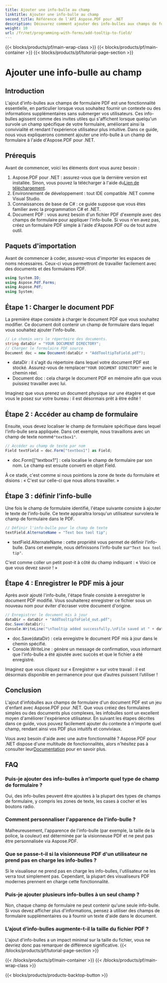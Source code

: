 ```yaml
---
title: Ajouter une info-bulle au champ
linktitle: Ajouter une info-bulle au champ
second_title: Référence de l'API Aspose.PDF pour .NET
description: Découvrez comment ajouter des info-bulles aux champs de formulaire dans les documents PDF à l'aide d'Aspose.PDF pour .NET dans ce guide étape par étape. Améliorez la convivialité et l'expérience utilisateur.
weight: 10
url: /fr/net/programming-with-forms/add-tooltip-to-field/
---
```


{{< blocks/products/pf/main-wrap-class >}}
{{< blocks/products/pf/main-container >}}
{{< blocks/products/pf/tutorial-page-section >}}

# Ajouter une info-bulle au champ

## Introduction

L'ajout d'info-bulles aux champs de formulaire PDF est une fonctionnalité essentielle, en particulier lorsque vous souhaitez fournir un contexte ou des informations supplémentaires sans submerger vos utilisateurs. Ces info-bulles agissent comme des invites utiles qui s'affichent lorsque quelqu'un survole un champ spécifique de votre formulaire, améliorant ainsi la convivialité et rendant l'expérience utilisateur plus intuitive. Dans ce guide, nous vous expliquerons comment ajouter une info-bulle à un champ de formulaire à l'aide d'Aspose.PDF pour .NET.

## Prérequis

Avant de commencer, voici les éléments dont vous aurez besoin :

1.  Aspose.PDF pour .NET : assurez-vous que la dernière version est installée. Sinon, vous pouvez la télécharger à l'aide du[Lien de téléchargement](https://releases.aspose.com/pdf/net/).
2. Environnement de développement : tout IDE compatible .NET comme Visual Studio.
3. Connaissances de base de C# : ce guide suppose que vous êtes familier avec la programmation C# et .NET.
4. Document PDF : vous aurez besoin d'un fichier PDF d'exemple avec des champs de formulaire pour appliquer l'info-bulle. Si vous n'en avez pas, créez un formulaire PDF simple à l'aide d'Aspose.PDF ou de tout autre outil.

## Paquets d'importation

Avant de commencer à coder, assurez-vous d'importer les espaces de noms nécessaires. Ceux-ci vous permettront de travailler facilement avec des documents et des formulaires PDF.

```csharp
using System.IO;
using Aspose.Pdf.Forms;
using Aspose.Pdf;
using System;
```

## Étape 1 : Charger le document PDF

La première étape consiste à charger le document PDF que vous souhaitez modifier. Ce document doit contenir un champ de formulaire dans lequel vous souhaitez ajouter l'info-bulle.

```csharp
// Le chemin vers le répertoire des documents.
string dataDir = "YOUR DOCUMENT DIRECTORY";
// Charger le formulaire PDF source
Document doc = new Document(dataDir + "AddTooltipToField.pdf");
```

-  dataDir : il s'agit du répertoire dans lequel votre document PDF est stocké. Assurez-vous de remplacer`"YOUR DOCUMENT DIRECTORY"` avec le chemin réel.
- Document doc : cela charge le document PDF en mémoire afin que vous puissiez travailler avec lui.

Imaginez que vous prenez un document physique sur une étagère et que vous le posez sur votre bureau : il est désormais prêt à être édité !

## Étape 2 : Accéder au champ de formulaire

 Ensuite, vous devez localiser le champ de formulaire spécifique dans lequel l'info-bulle sera appliquée. Dans cet exemple, nous travaillons avec un champ de texte nommé`"textbox1"`.

```csharp
// Accéder au champ de texte par nom
Field textField = doc.Form["textbox1"] as Field;
```

- doc.Form[["textbox1"] : cela localise le champ de formulaire par son nom. Le champ est ensuite converti en objet Field.
  
À ce stade, c'est comme si nous pointions la zone de texte du formulaire et disions : « C'est sur celle-ci que nous allons travailler. »

## Étape 3 : définir l’info-bulle

Une fois le champ de formulaire identifié, l'étape suivante consiste à ajouter le texte de l'info-bulle. Ce texte apparaîtra lorsqu'un utilisateur survolera le champ de formulaire dans le PDF.

```csharp
// Définir l'info-bulle pour le champ de texte
textField.AlternateName = "Text box tool tip";
```

-  textField.AlternateName : cette propriété vous permet de définir l'info-bulle. Dans cet exemple, nous définissons l'info-bulle sur`"Text box tool tip"`.

C'est comme coller un petit post-it à côté du champ indiquant : « Voici ce que vous devez savoir ! »

## Étape 4 : Enregistrer le PDF mis à jour

Après avoir ajouté l'info-bulle, l'étape finale consiste à enregistrer le document PDF modifié. Vous souhaiterez enregistrer ce fichier sous un nouveau nom pour éviter d'écraser votre document d'origine.

```csharp
// Enregistrer le document mis à jour
dataDir = dataDir + "AddTooltipToField_out.pdf";
doc.Save(dataDir);
Console.WriteLine("\nTooltip added successfully.\nFile saved at " + dataDir);
```

- doc.Save(dataDir) : cela enregistre le document PDF mis à jour dans le chemin spécifié.
- Console.WriteLine : génère un message de confirmation, vous informant que l'info-bulle a été ajoutée avec succès et que le fichier a été enregistré.

Imaginez que vous cliquez sur « Enregistrer » sur votre travail : il est désormais disponible en permanence pour que d’autres puissent l’utiliser !

## Conclusion

L'ajout d'infobulles aux champs de formulaire d'un document PDF est un jeu d'enfant avec Aspose.PDF pour .NET. Que vous créiez des formulaires simples ou des documents plus complexes, les infobulles sont un excellent moyen d'améliorer l'expérience utilisateur. En suivant les étapes décrites dans ce guide, vous pouvez facilement ajouter du contexte à n'importe quel champ, rendant ainsi vos PDF plus intuitifs et conviviaux.

 Vous avez besoin d'aide avec une autre fonctionnalité ? Aspose.PDF pour .NET dispose d'une multitude de fonctionnalités, alors n'hésitez pas à consulter leur[Documentation](https://reference.aspose.com/pdf/net/) pour en savoir plus.

## FAQ

### Puis-je ajouter des info-bulles à n’importe quel type de champ de formulaire ?  
Oui, des info-bulles peuvent être ajoutées à la plupart des types de champs de formulaire, y compris les zones de texte, les cases à cocher et les boutons radio.

### Comment personnaliser l'apparence de l'info-bulle ?  
Malheureusement, l'apparence de l'info-bulle (par exemple, la taille de la police, la couleur) est déterminée par la visionneuse PDF et ne peut pas être personnalisée via Aspose.PDF.

### Que se passe-t-il si la visionneuse PDF d'un utilisateur ne prend pas en charge les info-bulles ?  
Si le visualiseur ne prend pas en charge les info-bulles, l'utilisateur ne les verra tout simplement pas. Cependant, la plupart des visualiseurs PDF modernes prennent en charge cette fonctionnalité.

### Puis-je ajouter plusieurs info-bulles à un seul champ ?  
Non, chaque champ de formulaire ne peut contenir qu'une seule info-bulle. Si vous devez afficher plus d'informations, pensez à utiliser des champs de formulaire supplémentaires ou à fournir un texte d'aide dans le document.

### L’ajout d’info-bulles augmente-t-il la taille du fichier PDF ?  
L'ajout d'info-bulles a un impact minimal sur la taille du fichier, vous ne devriez donc pas remarquer de différence significative.
{{< /blocks/products/pf/tutorial-page-section >}}

{{< /blocks/products/pf/main-container >}}
{{< /blocks/products/pf/main-wrap-class >}}

{{< blocks/products/products-backtop-button >}}
